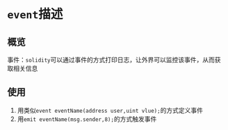 # `event`描述

## 概览
事件：`solidity`可以通过事件的方式打印日志，让外界可以监控该事件，从而获取相关信息

## 使用

1. 用类似`event eventName(address user,uint vlue);`的方式定义事件
2. 用`emit eventName(msg.sender,8);`的方式触发事件